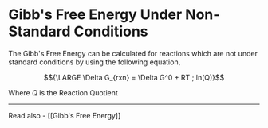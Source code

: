 # Gibb's Free Energy Under Non-Standard Conditions

The Gibb's Free Energy can be calculated for reactions which are not under standard conditions by using the following equation,

$${\LARGE \Delta G_{rxn} = \Delta G^0 + RT
; ln(Q)}$$

Where *Q* is the Reaction Quotient


---
Read also - [[Gibb's Free Energy]]